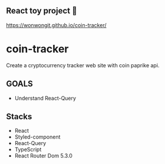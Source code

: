 ## React toy project 🧸

https://wonwongit.github.io/coin-tracker/

# coin-tracker

Create a cryptocurrency tracker web site with coin paprike api.

## GOALS
- Understand React-Query

## Stacks
- React
- Styled-component
- React-Query
- TypeScript
- React Router Dom 5.3.0

